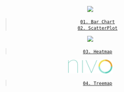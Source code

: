 <div align="center">
<img width="60px" height="auto" src="https://raw.githubusercontent.com/d3/d3-logo/master/d3.png">

> [`01. Bar Chart`](https://nubisub.github.io/d3/bar/)  
> [`02. ScatterPlot`](https://nubisub.github.io/d3/scatterplot/)


<img width="120px" height="auto" src="https://images.prismic.io/plotly-marketing-website-2/69e12d6a-fb65-4b6e-8423-9465a29c6028_plotly-logo-lg.png?auto=compress,format">

> [`03. Heatmap`](https://nubisub.github.io/d3/heatmap/)

<img width="120px" height="auto" src="https://raw.githubusercontent.com/plouc/nivo/master/nivo.png">

> [`04. Treemap`](https://nubisub.github.io/d3/treemap/)
</div>